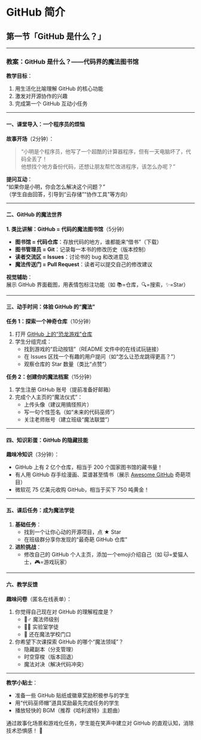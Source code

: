 # GitHub 简介
## 第一节「GitHub 是什么？」

---

### **教案：GitHub 是什么？——代码界的魔法图书馆**  
**教学目标**：  
1. 用生活化比喻理解 GitHub 的核心功能  
2. 激发对开源协作的兴趣  
3. 完成第一个 GitHub 互动小任务  

---

#### **一、课堂导入：一个程序员的烦恼**  
**故事开场**（2分钟）：  
> “小明是个程序员，他写了一个超酷的计算器程序，但有一天电脑坏了，代码全丢了！  
> 他想找个地方备份代码，还想让朋友帮忙改进程序，该怎么办呢？”  

**提问互动**：  
“如果你是小明，你会怎么解决这个问题？”  
（学生自由回答，引导到“云存储”“协作工具”等方向）

---

#### **二、GitHub 的魔法世界**  
**1. 类比讲解：GitHub = 代码的魔法图书馆**（5分钟）  
- **图书馆 = 代码仓库**：存放代码的地方，谁都能来“借书”（下载）  
- **图书管理员 = Git**：记录每一本书的修改历史（版本控制）  
- **读者交流区 = Issues**：讨论书的 bug 和改进意见  
- **魔法传送门 = Pull Request**：读者可以提交自己的修改建议  

**视觉辅助**：  
展示 GitHub 界面截图，用表情包标注功能（如 📚=仓库，🔍=搜索，✨=Star）  

---

#### **三、动手时间：体验 GitHub 的“魔法”**  
**任务 1：探索一个神奇仓库**（10分钟）  
1. 打开 [GitHub 上的“恐龙游戏”仓库](https://github.com/wayou/t-rex-runner)  
2. 学生分组完成：  
   - 找到游戏的“启动按钮”（README 文件中的在线试玩链接）  
   - 在 Issues 区找一个有趣的用户提问（如“怎么让恐龙跳得更高？”）  
   - 观察仓库的 Star 数量（类比“点赞”）  

**任务 2：创建你的魔法档案**（15分钟）  
1. 学生注册 GitHub 账号（提前准备好邮箱）  
2. 完成个人主页的“魔法仪式”：  
   - 上传头像（建议用搞怪照片）  
   - 写一句个性签名（如“未来的代码巫师”）  
   - 关注老师账号（建立班级“魔法联盟”）  

---

#### **四、知识彩蛋：GitHub 的隐藏技能**  
**趣味冷知识**（3分钟）：  
- GitHub 上有 2 亿个仓库，相当于 200 个国家图书馆的藏书量！  
- 有人用 GitHub 存手绘漫画、菜谱甚至情书（展示 [Awesome GitHub](https://github.com/awesome) 奇葩项目）  
- 微软花 75 亿美元收购 GitHub，相当于买下 750 吨黄金！  

---

#### **五、课后任务：成为魔法学徒**  
1. **基础任务**：  
   - 找到一个让你心动的开源项目，点 ★ Star  
   - 在班级群分享你发现的“最奇葩 GitHub 仓库”  
2. **进阶挑战**：  
   - 修改自己的 GitHub 个人主页，添加一个emoji介绍自己（如 🐱=爱猫人士，🎮=游戏玩家）  

---

#### **六、教学反馈**  
**趣味问卷**（匿名在线表单）：  
1. 你觉得自己现在对 GitHub 的理解程度是？  
   - 🧙♂️ 魔法师级别  
   - 🧑🔬 实验室学徒  
   - 🧸 还在魔法学校门口  
2. 你希望下次课探索 GitHub 的哪个“魔法领域”？  
   - 隐藏副本（分支管理）  
   - 时空穿梭（版本回退）  
   - 魔法对决（解决代码冲突）  

---

**教学小贴士**：  
- 准备一些 GitHub 贴纸或徽章奖励积极参与的学生  
- 用“代码巫师帽”道具奖励最先完成任务的学生  
- 播放轻快的 BGM（推荐《哈利波特》主题曲）  

通过故事化场景和游戏化任务，学生能在笑声中建立对 GitHub 的直观认知，消除技术恐惧感！ 🎉
